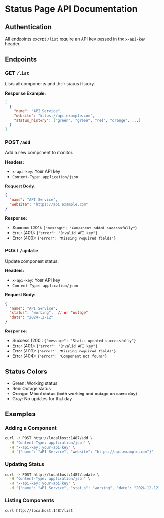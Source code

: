 # Status Page API Documentation

## Authentication
All endpoints except `/list` require an API key passed in the `x-api-key` header.

## Endpoints

### GET `/list`
Lists all components and their status history.

**Response Example:**
```json
[
  {
    "name": "API Service",
    "website": "https://api.example.com",
    "status_history": ["green", "green", "red", "orange", ...]
  }
]
```

### POST `/add`
Add a new component to monitor.

**Headers:**
- `x-api-key`: Your API key
- `Content-Type: application/json`

**Request Body:**
```json
{
  "name": "API Service",
  "website": "https://api.example.com"
}
```

**Response:**
- Success (201): `{"message": "Component added successfully"}`
- Error (401): `{"error": "Invalid API key"}`
- Error (400): `{"error": "Missing required fields"}`

### POST `/update`
Update component status.

**Headers:**
- `x-api-key`: Your API key
- `Content-Type: application/json`

**Request Body:**
```json
{
  "name": "API Service",
  "status": "working",  // or "outage"
  "date": "2024-12-12"
}
```

**Response:**
- Success (200): `{"message": "Status updated successfully"}`
- Error (401): `{"error": "Invalid API key"}`
- Error (400): `{"error": "Missing required fields"}`
- Error (404): `{"error": "Component not found"}`

## Status Colors
- Green: Working status
- Red: Outage status
- Orange: Mixed status (both working and outage on same day)
- Gray: No updates for that day

## Examples

### Adding a Component
```bash
curl -X POST http://localhost:1487/add \
  -H "Content-Type: application/json" \
  -H "x-api-key: your-api-key" \
  -d '{"name": "API Service", "website": "https://api.example.com"}'
```

### Updating Status
```bash
curl -X POST http://localhost:1487/update \
  -H "Content-Type: application/json" \
  -H "x-api-key: your-api-key" \
  -d '{"name": "API Service", "status": "working", "date": "2024-12-12"}'
```

### Listing Components
```bash
curl http://localhost:1487/list
```